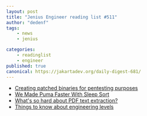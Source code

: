 ```yaml
---
layout: post
title: "Jenius Engineer reading list #511"
author: "dedenf"
tags:
    - news
    - jenius

categories:
    - readinglist
    - engineer
published: true
canonical: https://jakartadev.org/daily-digest-681/
---
```


- [Creating patched binaries for pentesting purposes](https://isc.sans.edu/diary/rss/26560)
- [We Made Puma Faster With Sleep Sort](https://www.speedshop.co/2020/09/17/we-made-puma-faster-with-sleep-sort.html)
- [What's so hard about PDF text extraction?](https://filingdb.com/b/pdf-text-extraction)
- [Things to know about engineering levels](https://charity.wtf/2020/09/14/useful-things-to-know-about-engineering-levels/)
